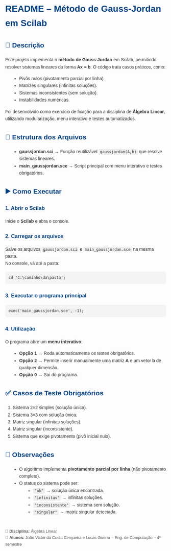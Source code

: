<html lang="pt-BR">
<head>
  <meta charset="UTF-8">
  <title>README – Método de Gauss-Jordan</title>
  <style>
    body { font-family: Arial, sans-serif; margin: 40px; line-height: 1.6; background: #fdfdfd; color: #333; }
    h1, h2, h3 { color: #004080; }
    code { background: #eee; padding: 2px 4px; border-radius: 4px; }
    pre { background: #f4f4f4; padding: 10px; border-radius: 6px; }
    ul { margin-left: 20px; }
    .footer { margin-top: 40px; font-size: 0.9em; color: #555; }
  </style>
</head>
<body>

<h1>README – Método de Gauss-Jordan em Scilab</h1>

<h2>📌 Descrição</h2>
<p>
Este projeto implementa o <b>método de Gauss-Jordan</b> em Scilab, permitindo resolver sistemas lineares da forma 
<b>Ax = b</b>.
O código trata casos práticos, como:
</p>
<ul>
  <li>Pivôs nulos (pivotamento parcial por linha).</li>
  <li>Matrizes singulares (infinitas soluções).</li>
  <li>Sistemas inconsistentes (sem solução).</li>
  <li>Instabilidades numéricas.</li>
</ul>
<p>
Foi desenvolvido como exercício de fixação para a disciplina de <b>Álgebra Linear</b>, utilizando modularização, menu interativo e testes automatizados.
</p>

<h2>📂 Estrutura dos Arquivos</h2>
<ul>
  <li><b>gaussjordan.sci</b> → Função reutilizável <code>gaussjordan(A,b)</code> que resolve sistemas lineares.</li>
  <li><b>main_gaussjordan.sce</b> → Script principal com menu interativo e testes obrigatórios.</li>
</ul>

<h2>▶️ Como Executar</h2>
<h3>1. Abrir o Scilab</h3>
<p>Inicie o <b>Scilab</b> e abra o console.</p>

<h3>2. Carregar os arquivos</h3>
<p>Salve os arquivos <code>gaussjordan.sci</code> e <code>main_gaussjordan.sce</code> na mesma pasta.<br>
No console, vá até a pasta:</p>
<pre><code>cd 'C:\caminho\da\pasta';
</code></pre>

<h3>3. Executar o programa principal</h3>
<pre><code>exec('main_gaussjordan.sce', -1);
</code></pre>

<h3>4. Utilização</h3>
<p>O programa abre um <b>menu interativo</b>:</p>
<ul>
  <li><b>Opção 1</b> → Roda automaticamente os testes obrigatórios.</li>
  <li><b>Opção 2</b> → Permite inserir manualmente uma matriz <b>A</b> e um vetor <b>b</b> de qualquer dimensão.</li>
  <li><b>Opção 0</b> → Sai do programa.</li>
</ul>

<h2>✅ Casos de Teste Obrigatórios</h2>
<ol>
  <li>Sistema 2×2 simples (solução única).</li>
  <li>Sistema 3×3 com solução única.</li>
  <li>Matriz singular (infinitas soluções).</li>
  <li>Matriz singular (inconsistente).</li>
  <li>Sistema que exige pivotamento (pivô inicial nulo).</li>
</ol>

<h2>📖 Observações</h2>
<ul>
  <li>O algoritmo implementa <b>pivotamento parcial por linha</b> (não pivotamento completo).</li>
  <li>O status do sistema pode ser:
    <ul>
      <li><code>"ok"</code> → solução única encontrada.</li>
      <li><code>"infinitas"</code> → infinitas soluções.</li>
      <li><code>"inconsistente"</code> → sistema sem solução.</li>
      <li><code>"singular"</code> → matriz singular detectada.</li>
    </ul>
  </li>
</ul>

<div class="footer">
📌 <b>Disciplina:</b> Álgebra Linear<br>
📌 <b>Alunos:</b> João Victor da Costa Cerqueira e Lucas Guerra – Eng. de Computação – 4º semestre
</div>

</body>
</html>

